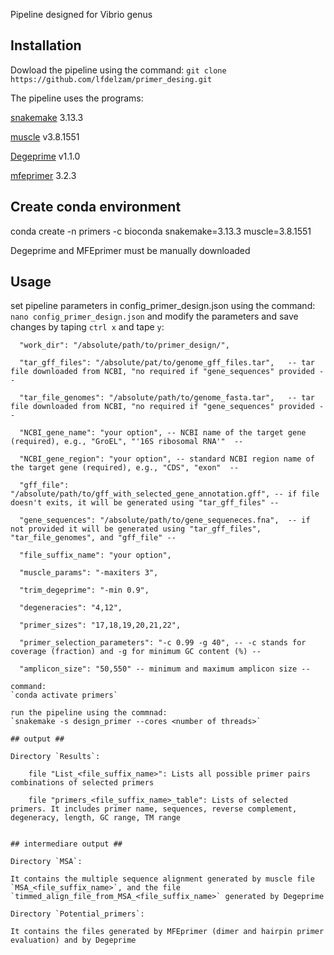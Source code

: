 Pipeline designed for Vibrio genus
## Installation ##
Dowload the pipeline using the command:
	`git clone https://github.com/lfdelzam/primer_desing.git`

The pipeline uses the programs:

[snakemake](https://snakemake.github.io) 3.13.3

[muscle](http://www.drive5.com/muscle) v3.8.1551

[Degeprime](https://github.com/EnvGen/DEGEPRIME) v1.1.0

[mfeprimer](https://github.com/quwubin/MFEprimer-3.0/releases/tag/v3.2.3) 3.2.3

## Create conda environment ##

conda create -n primers -c bioconda snakemake=3.13.3 muscle=3.8.1551

Degeprime and MFEprimer must be manually downloaded

## Usage ##

set pipeline parameters in config_primer_design.json using the command:
`nano config_primer_design.json`
and modify the parameters and save changes by taping `ctrl x` and tape `y`:


	  "work_dir": "/absolute/path/to/primer_design/",
	
	  "tar_gff_files": "/absolute/pat/to/genome_gff_files.tar",   -- tar file downloaded from NCBI, "no required if "gene_sequences" provided --
	
	  "tar_file_genomes": "/absolute/path/to/genome_fasta.tar",   -- tar file downloaded from NCBI, "no required if "gene_sequences" provided --
	
	  "NCBI_gene_name": "your option", -- NCBI name of the target gene (required), e.g., "GroEL", "'16S ribosomal RNA'"  --
	
	  "NCBI_gene_region": "your option", -- standard NCBI region name of the target gene (required), e.g., "CDS", "exon"  --
	
	  "gff_file": "/absolute/path/to/gff_with_selected_gene_annotation.gff", -- if file doesn't exits, it will be generated using "tar_gff_files" --
	
	  "gene_sequences": "/absolute/path/to/gene_sequeneces.fna",  -- if not provided it will be generated using "tar_gff_files", "tar_file_genomes", and "gff_file" --
	
	  "file_suffix_name": "your option",
	
	  "muscle_params": "-maxiters 3",
	
	  "trim_degeprime": "-min 0.9",
	
	  "degeneracies": "4,12",
	
	  "primer_sizes": "17,18,19,20,21,22",
	
	  "primer_selection_parameters": "-c 0.99 -g 40", -- -c stands for coverage (fraction) and -g for minimum GC content (%) --
	
	  "amplicon_size": "50,550" -- minimum and maximum amplicon size --
	
	command:
	`conda activate primers`
	
	run the pipeline using the commnad:
	`snakemake -s design_primer --cores <number of threads>`
	
	## output ##
	
	Directory `Results`:
	
		file "List_<file_suffix_name>": Lists all possible primer pairs combinations of selected primers
	
		file "primers_<file_suffix_name>_table": Lists of selected primers. It includes primer name, sequences, reverse complement, degeneracy, length, GC range, TM range
	
	
	## intermediare output ##
	
	Directory `MSA`:
	
	It contains the multiple sequence alignment generated by muscle file `MSA_<file_suffix_name>`, and the file `timmed_align_file_from_MSA_<file_suffix_name>` generated by Degeprime
	
	Directory `Potential_primers`:
	
	It contains the files generated by MFEprimer (dimer and hairpin primer evaluation) and by Degeprime
